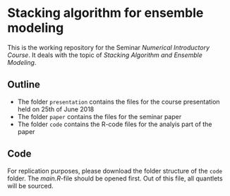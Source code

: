 # Stacking algorithm for ensemble modeling
This is the working repository for the Seminar *Numerical Introductory Course*. It deals with the topic of *Stacking Algorithm and Ensemble Modeling*. 

## Outline
- The folder ``presentation`` contains the files for the course presentation held on 25th of June 2018
- The folder ``paper`` contains the files for the seminar paper
- The folder ``code`` contains the R-code files for the analyis part of the paper

## Code
For replication purposes, please download the folder structure of the ``code`` folder. The *main.R*-file should be opened first. Out of this file, all quantlets will be sourced.
